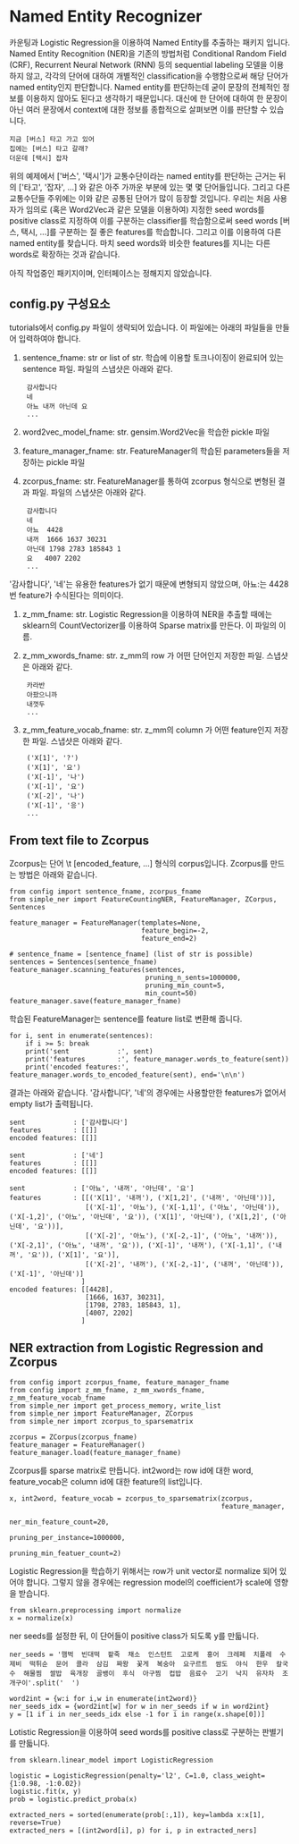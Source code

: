 # Named Entity Recognizer

카운팅과 Logistic Regression을 이용하여 Named Entity를 추출하는 패키지 입니다. Named Entity Recognition (NER)을 기존의 방법처럼 Conditional Random Field (CRF), Recurrent Neural Network (RNN) 등의 sequential labeling 모델을 이용하지 않고, 각각의 단어에 대하여 개별적인 classification을 수행함으로써 해당 단어가 named entity인지 판단합니다. Named entity를 판단하는데 굳이 문장의 전체적인 정보를 이용하지 않아도 된다고 생각하기 때문입니다. 대신에 한 단어에 대하여 한 문장이 아닌 여러 문장에서 context에 대한 정보를 종합적으로 살펴보면 이를 판단할 수 있습니다. 

    지금 [버스] 타고 가고 있어
    집에는 [버스] 타고 갈래? 
    더운데 [택시] 잡자

위의 예제에서 ['버스', '택시']가 교통수단이라는 named entity를 판단하는 근거는 뒤의 ['타고', '잡자', ...] 와 같은 아주 가까운 부분에 있는 몇 몇 단어들입니다. 그리고 다른 교통수단들 주위에는 이와 같은 공통된 단어가 많이 등장할 것입니다. 우리는 처음 사용자가 임의로 (혹은 Word2Vec과 같은 모델을 이용하여) 지정한 seed words를 positive class로 지정하여 이를 구분하는 classifier를 학습함으로써 seed words [버스, 택시, ...]를 구분하는 질 좋은 features를 학습합니다. 그리고 이를 이용하여 다른 named entity를 찾습니다. 마치 seed words와 비슷한 features를 지니는 다른 words로 확장하는 것과 같습니다. 

아직 작업중인 패키지이며, 인터페이스는 정해지지 않았습니다. 


## config.py 구성요소

tutorials에서 config.py 파일이 생략되어 있습니다. 이 파일에는 아래의 파일들을 만들어 입력하여야 합니다. 

1. sentence_fname: str or list of str. 학습에 이용할 토크나이징이 완료되어 있는 sentence 파일. 파일의 스냅샷은 아래와 같다. 

        감사합니다
        네
        아뇨 내꺼 아닌데 요
        ...

1. word2vec_model_fname: str. gensim.Word2Vec을 학습한 pickle 파일
1. feature_manager_fname: str. FeatureManager의 학습된 parameters들을 저장하는 pickle 파일
1. zcorpus_fname: str. FeatureManager를 통하여 zcorpus 형식으로 변형된 결과 파일. 파일의 스냅샷은 아래와 같다. 

        감사합니다
        네
        아뇨  4428
        내꺼  1666 1637 30231
        아닌데 1798 2783 185843 1
        요   4007 2202
        ...

'감사합니다', '네'는 유용한 features가 없기 때문에 변형되지 않았으며, 아뇨:는 4428 번 feature가 수식된다는 의미이다. 

1. z_mm_fname: str. Logistic Regression을 이용하여 NER을 추출할 때에는 sklearn의 CountVectorizer를 이용하여 Sparse matrix를 만든다. 이 파일의 이름.
1. z_mm_xwords_fname: str. z_mm의 row 가 어떤 단어인지 저장한 파일. 스냅샷은 아래와 같다. 

        카라반
        아팠으니까
        내껏두
        ...

1. z_mm_feature_vocab_fname: str. z_mm의 column 가 어떤 feature인지 저장한 파일. 스냅샷은 아래와 같다. 

        ('X[1]', '?')
        ('X[1]', '요')
        ('X[-1]', '나')
        ('X[-1]', '요')
        ('X[-2]', '나')
        ('X[-1]', '응')
        ...

## From text file to Zcorpus

Zcorpus는 단어 \t [encoded_feature, ...] 형식의 corpus입니다. Zcorpus를 만드는 방법은 아래와 같습니다. 

    from config import sentence_fname, zcorpus_fname
    from simple_ner import FeatureCountingNER, FeatureManager, ZCorpus, Sentences

    feature_manager = FeatureManager(templates=None,
                                     feature_begin=-2,
                                     feature_end=2)

    # sentence_fname = [sentence_fname] (list of str is possible)
    sentences = Sentences(sentence_fname)
    feature_manager.scanning_features(sentences,
                                      pruning_n_sents=1000000,
                                      pruning_min_count=5,
                                      min_count=50)
    feature_manager.save(feature_manager_fname)

학습된 FeatureManager는 sentence를 feature list로 변환해 줍니다. 

    for i, sent in enumerate(sentences):
        if i >= 5: break
        print('sent            :', sent)
        print('features        :', feature_manager.words_to_feature(sent))
        print('encoded features:', feature_manager.words_to_encoded_feature(sent), end='\n\n')

결과는 아래와 같습니다. '감사합니다', '네'의 경우에는 사용할만한 features가 없어서 empty list가 출력됩니다. 

    sent            : ['감사합니다']
    features        : [[]]
    encoded features: [[]]

    sent            : ['네']
    features        : [[]]
    encoded features: [[]]

    sent            : ['아뇨', '내꺼', '아닌데', '요']
    features        : [[('X[1]', '내꺼'), ('X[1,2]', ('내꺼', '아닌데'))],
                       [('X[-1]', '아뇨'), ('X[-1,1]', ('아뇨', '아닌데')), ('X[-1,2]', ('아뇨', '아닌데', '요')), ('X[1]', '아닌데'), ('X[1,2]', ('아닌데', '요'))],
                       [('X[-2]', '아뇨'), ('X[-2,-1]', ('아뇨', '내꺼')), ('X[-2,1]', ('아뇨', '내꺼', '요')), ('X[-1]', '내꺼'), ('X[-1,1]', ('내꺼', '요')), ('X[1]', '요')],
                       [('X[-2]', '내꺼'), ('X[-2,-1]', ('내꺼', '아닌데')), ('X[-1]', '아닌데')]
                      ]
    encoded features: [[4428],
                       [1666, 1637, 30231],
                       [1798, 2783, 185843, 1],
                       [4007, 2202]
                      ] 

## NER extraction from Logistic Regression and Zcorpus

    from config import zcorpus_fname, feature_manager_fname
    from config import z_mm_fname, z_mm_xwords_fname, z_mm_feature_vocab_fname
    from simple_ner import get_process_memory, write_list
    from simple_ner import FeatureManager, ZCorpus
    from simple_ner import zcorpus_to_sparsematrix

    zcorpus = ZCorpus(zcorpus_fname)
    feature_manager = FeatureManager()
    feature_manager.load(feature_manager_fname)

Zcorpus를 sparse matrix로 만듭니다. int2word는 row id에 대한 word, feature_vocab은 column id에 대한 feature의 list입니다. 

    x, int2word, feature_vocab = zcorpus_to_sparsematrix(zcorpus,
                                                         feature_manager,
                                                         ner_min_feature_count=20,
                                                         pruning_per_instance=1000000,
                                                         pruning_min_featuer_count=2)

Logistic Regression을 학습하기 위해서는 row가 unit vector로 normalize 되어 있어야 합니다. 그렇지 않을 경우에는 regression model의 coefficient가 scale에 영향을 받습니다. 

    from sklearn.preprocessing import normalize
    x = normalize(x)

ner seeds를 설정한 뒤, 이 단어들이 positive class가 되도록 y를 만듧니다. 

    ner_seeds = '햄벅  빈대떡  팥죽  채소  인스턴트  고로케  홍어  크레페  치폴레  수제비  떡튀순  문어  콜라  삼김  짜왕  꽃게  복숭아  요구르트  쌈도  야식  한우  칼국수  해물찜  쌀밥  육개장  골뱅이  후식  아구찜  컵밥  음료수  고기  낙지  유자차  조개구이'.split('  ')

    word2int = {w:i for i,w in enumerate(int2word)}
    ner_seeds_idx = {word2int[w] for w in ner_seeds if w in word2int}
    y = [1 if i in ner_seeds_idx else -1 for i in range(x.shape[0])]

Lotistic Regression을 이용하여 seed words를 positive class로 구분하는 판별기를 만듧니다. 

    from sklearn.linear_model import LogisticRegression

    logistic = LogisticRegression(penalty='l2', C=1.0, class_weight={1:0.98, -1:0.02})
    logistic.fit(x, y)
    prob = logistic.predict_proba(x)

    extracted_ners = sorted(enumerate(prob[:,1]), key=lambda x:x[1], reverse=True)
    extracted_ners = [(int2word[i], p) for i, p in extracted_ners]
